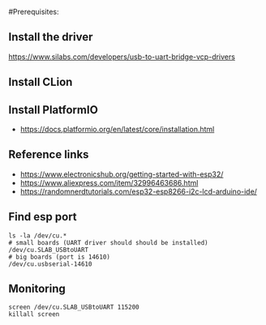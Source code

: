 
#Prerequisites:
## Install the driver
https://www.silabs.com/developers/usb-to-uart-bridge-vcp-drivers

## Install CLion

## Install PlatformIO
* https://docs.platformio.org/en/latest/core/installation.html

## Reference links
* https://www.electronicshub.org/getting-started-with-esp32/
* https://www.aliexpress.com/item/32996463686.html
* https://randomnerdtutorials.com/esp32-esp8266-i2c-lcd-arduino-ide/

## Find esp port
```
ls -la /dev/cu.*
# small boards (UART driver should should be installed) 
/dev/cu.SLAB_USBtoUART
# big boards (port is 14610)
/dev/cu.usbserial-14610
```

## Monitoring
```
screen /dev/cu.SLAB_USBtoUART 115200
killall screen
```
